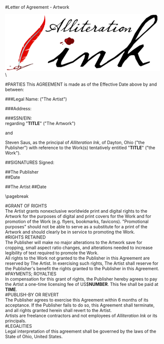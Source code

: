 #Letter of Agreement - Artwork

![](aink_logo.png "Alliteration Ink")  \  

#PARTIES
This AGREEMENT is made as of the Effective Date above by and between:   

###Legal Name:                                                   ("The Artist")   

###Address:   

###SSN/EIN:  
regarding "**TITLE**" ("The Artwork")  

and   

Steven Saus, as the principal of *Alliteration Ink*, of Dayton, Ohio ("the Publisher") with reference to the Work(s) tentatively entitled "**TITLE**" ("the Work").  

##SIGNATURES
Signed:  
 
##The Publisher  
##Date  


##The Artist
##Date  

\pagebreak

#GRANT OF RIGHTS  
The Artist grants nonexclusive worldwide print and digital rights to the Artwork for the purposes of digital and print covers for the Work and for promotion of the Work (e.g. flyers, bookmarks, favicons). "Promotional purposes" should not be able to serve as a substitute for a print of the Artwork and should clearly be in service to promoting the Work.   
#RIGHTS RETAINED  
The Publisher will make no major alterations to the Artwork save for cropping, small aspect ratio changes, and alterations needed to increase legibility of text required to promote the Work.  
All rights to the Work not granted to the Publisher in this Agreement are reserved by The Artist. In exercising such rights, The Artist shall reserve for the Publisher's benefit the rights granted to the Publisher in this Agreement.   
#PAYMENTS; ROYALTIES  
In compensation for this grant of rights, the Publisher hereby agrees to pay the Artist a one-time licensing fee of US$**NUMBER**. This fee shall be paid at **TIME**.  
#PUBLISH-BY OR REVERT  
The Publisher agrees to exercise this Agreement within 6 months of its acceptance. If the Publisher fails to do so, this Agreement shall terminate, and all rights granted herein shall revert to the Artist.   
Artists are freelance contractors and not employees of *Alliteration Ink* or its principals.  
#LEGALITIES  
Legal interpretation of this agreement shall be governed by the laws of the State of Ohio, United States.  


